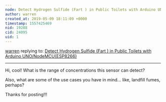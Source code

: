 ```yaml
---
node: Detect Hydrogen Sulfide (Fart ) in Public Toilets with Arduino UNO/NodeMCU(ESP8266)
author: warren
created_at: 2019-05-09 18:11:09 +0000
timestamp: 1557425469
nid: 19288
cid: 24095
uid: 1
---
```




[warren](../profile/warren) replying to: [Detect Hydrogen Sulfide (Fart ) in Public Toilets with Arduino UNO/NodeMCU(ESP8266)](../notes/silentsairam/05-09-2019/detect-hydrogen-sulfide-fart-in-public-toilets-with-arduino-uno-nodemcu-esp8266)

----
 Hi, cool! What is the range of concentrations this sensor can detect?

Also, what are some of the use cases you have in mind... like, landfill fumes, perhaps? 

Thanks for posting!!!